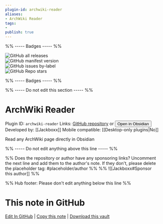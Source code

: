 ```yaml
---
plugin-id: archwiki-reader
aliases:
- ArchWiki Reader
tags: 
- 
publish: true
---
```


%% ----- Badges ----- %%

![GitHub all releases](https://img.shields.io/github/downloads/Jackboxx/archwiki-obsidian/total?color=573E7A&logo=github&style=for-the-badge)   
![GitHub manifest version](https://img.shields.io/github/manifest-json/v/Jackboxx/archwiki-obsidian?color=573E7A&logo=github&style=for-the-badge)   
![GitHub issues by-label](https://img.shields.io/github/issues/Jackboxx/archwiki-obsidian/help%20wanted?color=573E7A&logo=github&style=for-the-badge)   
![GitHub Repo stars](https://img.shields.io/github/stars/Jackboxx/archwiki-obsidian?color=573E7A&logo=github&style=for-the-badge)

%% ----- Badges ----- %%

%% ----- Do not edit this section ----- %%

# ArchWiki Reader

Plugin ID: `archwiki-reader`
Links: [GitHub repository](https://github.com/Jackboxx/archwiki-obsidian) or [<button id=HH>Open in Obsidian</button>](obsidian://show-plugin?id=archwiki-reader)
Developed by: [[Jackboxx]]
Mobile compatible: [[Desktop-only plugins|No]]

Read any ArchWiki page directly in Obsidian

%% ----- Do not edit anything above this line ----- %% 

%% Does the repository or author have any sponsoring links? Uncomment the next line and add them to the author's note. If they don't, please delete the placeholder tag: #placeholder/author %%
%% ![[Jackboxx#Sponsor this author]] %%

%% Hub footer: Please don't edit anything below this line %%

# This note in GitHub

<span class="git-footer">[Edit In GitHub](https://github.dev/obsidian-community/obsidian-hub/blob/main/02%20-%20Community%20Expansions/02.05%20All%20Community%20Expansions/Plugins/archwiki-reader.md "git-hub-edit-note") | [Copy this note](https://raw.githubusercontent.com/obsidian-community/obsidian-hub/main/02%20-%20Community%20Expansions/02.05%20All%20Community%20Expansions/Plugins/archwiki-reader.md "git-hub-copy-note") | [Download this vault](https://github.com/obsidian-community/obsidian-hub/archive/refs/heads/main.zip "git-hub-download-vault") </span>
